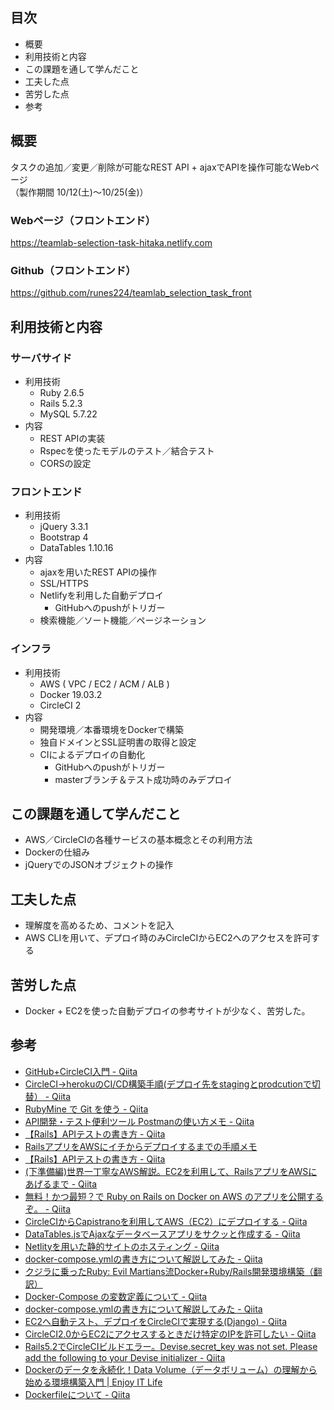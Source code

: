 ## 目次

- 概要
- 利用技術と内容
- この課題を通して学んだこと
- 工夫した点
- 苦労した点
- 参考

## 概要
タスクの追加／変更／削除が可能なREST API + ajaxでAPIを操作可能なWebページ  
（製作期間 10/12(土)〜10/25(金)）
### Webページ（フロントエンド）
https://teamlab-selection-task-hitaka.netlify.com
### Github（フロントエンド）
https://github.com/runes224/teamlab_selection_task_front

## 利用技術と内容

### サーバサイド
* 利用技術
    * Ruby 2.6.5
    * Rails 5.2.3
    * MySQL 5.7.22
* 内容
    * REST APIの実装
    * Rspecを使ったモデルのテスト／結合テスト
    * CORSの設定
### フロントエンド
* 利用技術
    * jQuery 3.3.1
    * Bootstrap 4
    * DataTables 1.10.16
* 内容
    * ajaxを用いたREST APIの操作
    * SSL/HTTPS
    * Netlifyを利用した自動デプロイ
        * GitHubへのpushがトリガー
    * 検索機能／ソート機能／ページネーション
### インフラ
* 利用技術
    * AWS ( VPC / EC2 / ACM / ALB )
    * Docker 19.03.2
    * CircleCI 2
* 内容
    * 開発環境／本番環境をDockerで構築
    * 独自ドメインとSSL証明書の取得と設定
    * CIによるデプロイの自動化
        * GitHubへのpushがトリガー
        * masterブランチ＆テスト成功時のみデプロイ
        
## この課題を通して学んだこと
* AWS／CircleCIの各種サービスの基本概念とその利用方法
* Dockerの仕組み
* jQueryでのJSONオブジェクトの操作

## 工夫した点
* 理解度を高めるため、コメントを記入
* AWS CLIを用いて、デプロイ時のみCircleCIからEC2へのアクセスを許可する

## 苦労した点
* Docker + EC2を使った自動デプロイの参考サイトが少なく、苦労した。

## 参考
- [GitHub+CircleCI入門 - Qiita](https://qiita.com/tatane616/items/8624e61473a9957d9a81)
- [CircleCI→herokuのCI/CD構築手順(デプロイ先をstagingとprodcutionで切替） - Qiita](https://qiita.com/daichi41/items/972483e963b6a08933d8)
- [RubyMine で Git を使う - Qiita](https://qiita.com/Yukibou/items/cf9bc7d76a3133656c56)
- [API開発・テスト便利ツール Postmanの使い方メモ - Qiita](https://qiita.com/zaburo/items/16ac4189d0d1c35e26d1)
- [【Rails】APIテストの書き方 - Qiita](https://qiita.com/k-penguin-sato/items/defdb828bd54729272ad)
- [RailsアプリをAWSにイチからデプロイするまでの手順メモ](https://www.codeofduty.me/2018/01/31/railsapp-aws-deploy/)
- [【Rails】APIテストの書き方 - Qiita](https://qiita.com/k-penguin-sato/items/defdb828bd54729272ad)
- [(下準備編)世界一丁寧なAWS解説。EC2を利用して、RailsアプリをAWSにあげるまで - Qiita](https://qiita.com/naoki_mochizuki/items/f795fe3e661a3349a7ce)
- [無料！かつ最短？で Ruby on Rails on Docker on AWS のアプリを公開するぞ。 - Qiita](https://qiita.com/at-946/items/1e8acea19cc0b9f31b98)
- [CircleCIからCapistranoを利用してAWS（EC2）にデプロイする - Qiita](https://qiita.com/ryshinoz/items/85eecd2b860227a45ccd)
- [DataTables.jsでAjaxなデータベースアプリをサクッと作成する - Qiita](https://qiita.com/okoppe8/items/8cc21e044fc400ab4d99)
- [Netlityを用いた静的サイトのホスティング - Qiita](https://qiita.com/_Keitaro_/items/44cc974140a5b99fb6cc)
- [docker-compose.ymlの書き方について解説してみた - Qiita](https://qiita.com/yuta-ushijima/items/d3d98177e1b28f736f04)
- [クジラに乗ったRuby: Evil Martians流Docker+Ruby/Rails開発環境構築（翻訳）](https://techracho.bpsinc.jp/hachi8833/2019_09_06/79035)
- [Docker-Compose の変数定義について - Qiita](https://qiita.com/kimullaa/items/f556431b8103e686f356)
- [docker-compose.ymlの書き方について解説してみた - Qiita](https://qiita.com/yuta-ushijima/items/d3d98177e1b28f736f04)
- [EC2へ自動テスト、デプロイをCircleCIで実現する(Django) - Qiita](https://qiita.com/kenkono/items/ef2f93eee713d154285d)
- [CircleCI2.0からEC2にアクセスするときだけ特定のIPを許可したい - Qiita](https://qiita.com/rintaro-ishikawa/items/02e6a63dbc90ea67a991)
- [Rails5.2でCircleCIビルドエラー。Devise.secret_key was not set. Please add the following to your Devise initializer - Qiita](https://qiita.com/murata0705/items/9c99fc715d8b987a5b6e)
- [Dockerのデータを永続化！Data Volume（データボリューム）の理解から始める環境構築入門 | Enjoy IT Life](https://nishinatoshiharu.com/docker-volume-tutorial/)
- [Dockerfileについて - Qiita](https://qiita.com/tanan/items/e79a5dc1b54ca830ac21)
